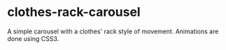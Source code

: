 # clothes-rack-carousel
A simple carousel with a clothes' rack style of movement. Animations are done using CSS3.